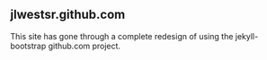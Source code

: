 ## jlwestsr.github.com

This site has gone through a complete redesign of using the jekyll-bootstrap github.com project.

